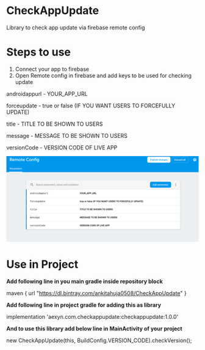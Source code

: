 # CheckAppUpdate
Library to check app update via firebase remote config

# Steps to use
1) Connect your app to firebase
2) Open Remote config in firebase and add keys to be used for checking update

androidappurl - YOUR_APP_URL

forceupdate - true or false (IF YOU WANT USERS TO FORCEFULLY UPDATE)

title - TITLE TO BE SHOWN TO USERS

message - MESSAGE TO BE SHOWN TO USERS

versionCode - VERSION CODE OF LIVE APP

![alt text](https://github.com/ankitahuja0508/CheckAppUpdate/blob/master/Screenshot%202019-02-11%20at%208.25.45%20PM.png)

# Use in Project

**Add following line in you main gradle inside repository block**

maven {
    url  "https://dl.bintray.com/ankitahuja0508/CheckAppUpdate"
  }

**Add following line in project gradle for adding this as library**

implementation 'aexyn.com.checkappupdate:checkappupdate:1.0.0'

**And to use this library add below line in MainActivity of your project**

new CheckAppUpdate(this, BuildConfig.VERSION_CODE).checkVersion();

